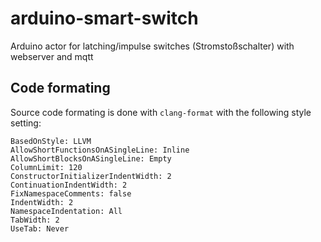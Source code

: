 # arduino-smart-switch

Arduino actor for latching/impulse switches (Stromstoßschalter) with webserver and mqtt

## Code formating

Source code formating is done with `clang-format` with the following style setting:

```config
BasedOnStyle: LLVM
AllowShortFunctionsOnASingleLine: Inline
AllowShortBlocksOnASingleLine: Empty
ColumnLimit: 120
ConstructorInitializerIndentWidth: 2
ContinuationIndentWidth: 2
FixNamespaceComments: false
IndentWidth: 2
NamespaceIndentation: All
TabWidth: 2
UseTab: Never
```
